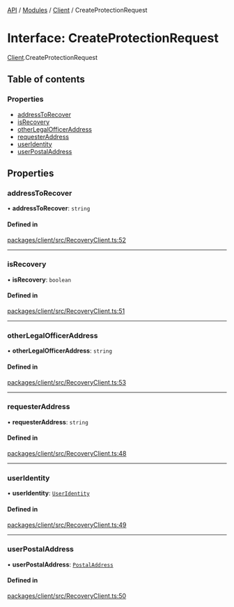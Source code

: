 [API](../API.md) / [Modules](../modules.md) / [Client](../modules/Client.md) / CreateProtectionRequest

# Interface: CreateProtectionRequest

[Client](../modules/Client.md).CreateProtectionRequest

## Table of contents

### Properties

- [addressToRecover](Client.CreateProtectionRequest.md#addresstorecover)
- [isRecovery](Client.CreateProtectionRequest.md#isrecovery)
- [otherLegalOfficerAddress](Client.CreateProtectionRequest.md#otherlegalofficeraddress)
- [requesterAddress](Client.CreateProtectionRequest.md#requesteraddress)
- [userIdentity](Client.CreateProtectionRequest.md#useridentity)
- [userPostalAddress](Client.CreateProtectionRequest.md#userpostaladdress)

## Properties

### addressToRecover

• **addressToRecover**: `string`

#### Defined in

[packages/client/src/RecoveryClient.ts:52](https://github.com/logion-network/logion-api/blob/main/packages/client/src/RecoveryClient.ts#L52)

___

### isRecovery

• **isRecovery**: `boolean`

#### Defined in

[packages/client/src/RecoveryClient.ts:51](https://github.com/logion-network/logion-api/blob/main/packages/client/src/RecoveryClient.ts#L51)

___

### otherLegalOfficerAddress

• **otherLegalOfficerAddress**: `string`

#### Defined in

[packages/client/src/RecoveryClient.ts:53](https://github.com/logion-network/logion-api/blob/main/packages/client/src/RecoveryClient.ts#L53)

___

### requesterAddress

• **requesterAddress**: `string`

#### Defined in

[packages/client/src/RecoveryClient.ts:48](https://github.com/logion-network/logion-api/blob/main/packages/client/src/RecoveryClient.ts#L48)

___

### userIdentity

• **userIdentity**: [`UserIdentity`](Client.UserIdentity.md)

#### Defined in

[packages/client/src/RecoveryClient.ts:49](https://github.com/logion-network/logion-api/blob/main/packages/client/src/RecoveryClient.ts#L49)

___

### userPostalAddress

• **userPostalAddress**: [`PostalAddress`](Client.PostalAddress.md)

#### Defined in

[packages/client/src/RecoveryClient.ts:50](https://github.com/logion-network/logion-api/blob/main/packages/client/src/RecoveryClient.ts#L50)
